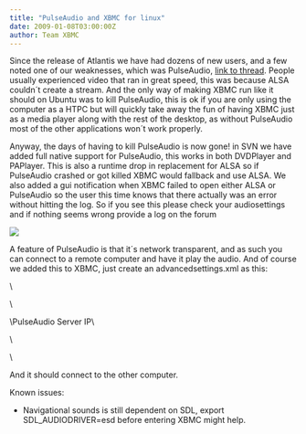 ```yaml
---
title: "PulseAudio and XBMC for linux"
date: 2009-01-08T03:00:00Z
author: Team XBMC
---
```


Since the release of Atlantis we have had dozens of new users, and a few noted one of our weaknesses, which was PulseAudio, [link to thread](https://forum.kodi.tv/showthread.php?tid=40249). People usually experienced video that ran in great speed, this was because ALSA couldn´t create a stream. And the only way of making XBMC run like it should on Ubuntu was to kill PulseAudio, this is ok if you are only using the computer as a HTPC but will quickly take away the fun of having XBMC just as a media player along with the rest of the desktop, as without PulseAudio most of the other applications won´t work properly.

Anyway, the days of having to kill PulseAudio is now gone! in SVN we have added full native support for PulseAudio, this works in both DVDPlayer and PAPlayer. This is also a runtime drop in replacement for ALSA so if PulseAudio crashed or got killed XBMC would fallback and use ALSA. We also added a gui notification when XBMC failed to open either ALSA or PulseAudio so the user this time knows that there actually was an error without hitting the log. So if you see this please check your audiosettings and if nothing seems wrong provide a log on the forum

[![](/images/blog/xbmcnullaudio-300x174.jpeg)](/topfs2/files/2009/01/xbmcnullaudio.jpeg)

A feature of PulseAudio is that it´s network transparent, and as such you can connect to a remote computer and have it play the audio. And of course we added this to XBMC, just create an advancedsettings.xml as this:

\

\

\PulseAudio Server IP\

\

\

And it should connect to the other computer.

Known issues:

- Navigational sounds is still dependent on SDL, export SDL_AUDIODRIVER=esd before entering XBMC might help.
